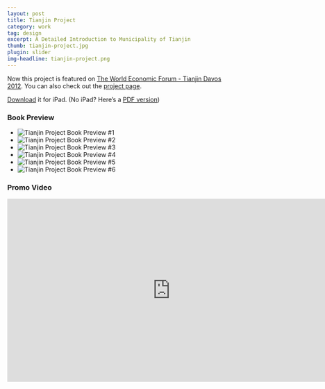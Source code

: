 ```yaml
---
layout: post
title: Tianjin Project
category: work
tag: design
excerpt: A Detailed Introduction to Municipality of Tianjin
thumb: tianjin-project.jpg
plugin: slider
img-headline: tianjin-project.png
---
```


<div class=txt>
<p class=note>Now this project is featured on <a href="{% post_url 2012-07-26-tianjin-project-wef %}/">The World Economic Forum - Tianjin Davos 2012</a>. You can also check out the <a href="/lab/tianjin/">project page</a>.</p>

<p class=download><a href="http://dl.sparanoid.com/Tianjin.ibooks">Download</a> it for iPad. (No iPad? Here’s a <a href="http://dl.sparanoid.com/Tianjin.pdf">PDF version</a>)</p>
</div>

<div class=txt>
  <h3>Book Preview</h3>
</div>

<div class="flexslider">
  <ul class="slides">
    <li>
      <img src="{{ site.file }}/tianjin-project-preview-01.jpg" alt="Tianjin Project Book Preview #1">
    </li>
    <li>
      <img src="{{ site.file }}/tianjin-project-preview-02.jpg" alt="Tianjin Project Book Preview #2">
    </li>
    <li>
      <img src="{{ site.file }}/tianjin-project-preview-03.jpg" alt="Tianjin Project Book Preview #3">
    </li>
    <li>
      <img src="{{ site.file }}/tianjin-project-preview-04.jpg" alt="Tianjin Project Book Preview #4">
    </li>
    <li>
      <img src="{{ site.file }}/tianjin-project-preview-05.jpg" alt="Tianjin Project Book Preview #5">
    </li>
    <li>
      <img src="{{ site.file }}/tianjin-project-preview-merged.jpg" alt="Tianjin Project Book Preview #6">
    </li>
  </ul>
</div><!-- .flexslider -->

<div class=txt>
  <h3>Promo Video</h3>
</div>
<iframe src="http://player.vimeo.com/video/54786277?title=0&amp;byline=0&amp;portrait=0&amp;badge=0&amp;color=ee3344" width="750" height="422" frameborder="0" webkitAllowFullScreen mozallowfullscreen allowFullScreen></iframe>
